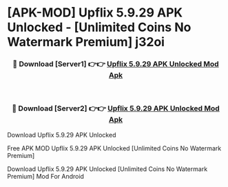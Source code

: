 # [APK-MOD] Upflix 5.9.29 APK Unlocked - [Unlimited Coins No Watermark Premium] j32oi



<div align="center">
<h3>🔴 Download [Server1] 👉👉 <a href="https://momento.my/?title=Upflix_5.9.29_APK_Unlocked">Upflix 5.9.29 APK Unlocked Mod Apk</a></h3><br>

<h3>🔴 Download [Server2] 👉👉 <a href="https://momento.my/?title=Upflix_5.9.29_APK_Unlocked">Upflix 5.9.29 APK Unlocked Mod Apk</a></h3>
</div>



Download Upflix 5.9.29 APK Unlocked 

Free APK MOD Upflix 5.9.29 APK Unlocked [Unlimited Coins No Watermark Premium]

Download Upflix 5.9.29 APK Unlocked [Unlimited Coins No Watermark Premium] Mod For Android
